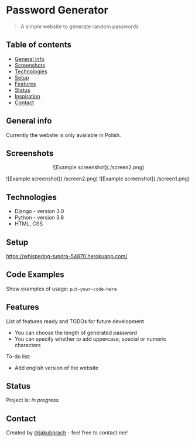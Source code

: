 # Password Generator
> A simple website to generate random passwords

## Table of contents
* [General info](#general-info)
* [Screenshots](#screenshots)
* [Technologies](#technologies)
* [Setup](#setup)
* [Features](#features)
* [Status](#status)
* [Inspiration](#inspiration)
* [Contact](#contact)

## General info
Currently the website is only available in Polish.

## Screenshots
<p align="center">
  ![Example screenshot](./screen2.png)
</p>
![Example screenshot](./screen2.png)
![Example screenshot](./screen1.png)

## Technologies
* Django - version 3.0
* Python - version 3.8
* HTML, CSS

## Setup
https://whispering-tundra-54870.herokuapp.com/

## Code Examples
Show examples of usage:
`put-your-code-here`

## Features
List of features ready and TODOs for future development
* You can choose the length of generated password
* You can specify whether to add uppercase, special or numeric characters

To-do list:
* Add english version of the website


## Status
Project is: _in progress_


## Contact
Created by [@jakubprach](http://github.com/jakubprach/) - feel free to contact me!
